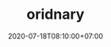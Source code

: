 ---
title     : "oridnary"
thumbnail : "oridnary"
address   : "https://oridnary.se"
sitemap   : false
date      : 2020-07-18T08:10:00+07:00
---